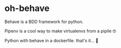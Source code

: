 # oh-behave

Behave is a BDD framework for python.

Pipenv is a cool way to make virtualenvs from a pipile 🤓

Python with behave in a dockerfile. that's it... 💅


